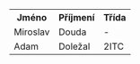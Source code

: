 <table>
	<tbody>
		<tr>
			<th>Jm&eacute;no</th>
			<th>Př&iacute;jmen&iacute;</th>
			<th>Tř&iacute;da</th>
		</tr>
		<tr>
			<td>Miroslav</td>
			<td>Douda</td>
			<td>-</td>
		</tr>
		<tr>
			<td>Adam</td>
			<td>Doležal </td>
			<td>2ITC</td>
		</tr>
	</tbody>
</table>
